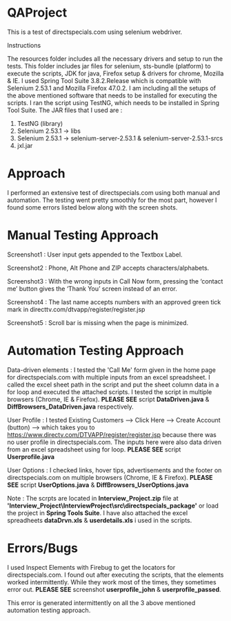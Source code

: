 # QAProject

This is a test of directspecials.com using selenium webdriver.

Instructions

The resources folder includes all the necessary drivers and setup to run the tests. This folder includes jar files for selenium, sts-bundle (platform) to execute the scripts, JDK for java, Firefox setup & drivers for chrome, Mozilla & IE.
I used Spring Tool Suite 3.8.2.Release which is compatible with Selenium 2.53.1 and Mozilla Firefox 47.0.2.
I am including all the setups of the above mentioned software that needs to be installed for executing the scripts.
I ran the script using TestNG, which needs to be installed in Spring Tool Suite.
The JAR files that I used are :

1. TestNG (library)
2. Selenium 2.53.1 -> libs
3. Selenium 2.53.1 -> selenium-server-2.53.1 & selenium-server-2.53.1-srcs
4. jxl.jar

Approach
========

I performed an extensive test of directspecials.com using both manual and automation. The testing went pretty smoothly for the most part, however I found some errors listed below along with the screen shots.

Manual Testing Approach
========================

Screenshot1 : User input gets appended to the Textbox Label.

Screenshot2 : Phone, Alt Phone and ZIP accepts characters/alphabets.

Screenshot3 : With the wrong inputs in Call Now form, pressing the ‘contact me’ button gives the ‘Thank You’ screen instead of an error.

Screenshot4 : The last name accepts numbers with an approved green tick mark in directtv.com/dtvapp/register/register.jsp

Screenshot5 : Scroll bar is missing when the page is minimized.

Automation Testing Approach
===========================

Data-driven elements : I tested the 'Call Me' form given in the home page for directspecials.com with multiple inputs from an excel spreadsheet. I called the excel sheet path in the script and put the sheet column data in a for loop and executed the attached scripts.
I tested the script in multiple browsers (Chrome, IE & Firefox). **PLEASE SEE** script **DataDriven.java** & **DiffBrowsers_DataDriven.java** respectively.

User Profile : I tested Existing Customers --> Click Here --> Create Account (button) --> which takes you to https://www.directv.com/DTVAPP/register/register.jsp because there was no user profile in directspecials.com. The inputs here were also data driven from an excel spreadsheet using for loop. **PLEASE SEE** script **Userprofile.java** 

User Options : I checked links, hover tips, advertisements and the footer on directspecials.com on multiple browsers (Chrome, IE & Firefox). **PLEASE SEE** script **UserOptions.java** & **DiffBrowsers_UserOptions.java**

Note : The scrpts are located in **Interview_Project.zip** file at **'Interview_Project\InterviewProject\src\directspecials_package'** or load the project in **Spring Tools Suite**. I have also attached the excel spreadheets **dataDrvn.xls** & **userdetails.xls** i used in the scripts.

Errors/Bugs 
===========

I used Inspect Elements with Firebug to get the locators for directspecials.com. I found out after executing the scripts, that the elements worked intermittently. While they work most of the times, they sometimes error out. **PLEASE SEE** screenshot **userprofile_john** & **userprofile_passed**.

This error is generated intermittently on all the 3 above mentioned automation testing approach.



